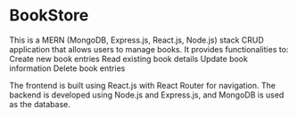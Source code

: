 # BookStore
This is a MERN (MongoDB, Express.js, React.js, Node.js) stack CRUD application that allows users to manage books. It provides functionalities to:
Create new book entries
Read existing book details
Update book information
Delete book entries

The frontend is built using React.js with React Router for navigation. The backend is developed using Node.js and Express.js, and MongoDB is used as the database.
